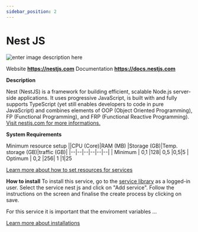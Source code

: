```yaml
---
sidebar_position: 2
---
```


# Nest JS

![enter image description here](https://api.mogenius.com/file/id/6001fd0a-c626-4e64-9c19-e167b86b3a30)

Website **https://nestjs.com**
Documentation **https://docs.nestjs.com**

**Description**

Nest (NestJS) is a framework for building efficient, scalable Node.js server-side applications. It uses progressive JavaScript, is built with and fully supports TypeScript (yet still enables developers to code in pure JavaScript) and combines elements of OOP (Object Oriented Programming), FP (Functional Programming), and FRP (Functional Reactive Programming). [Visit nestjs.com for more informations.](#)

**System Requirements**

Minimum resource setup
||CPU (Core)|RAM (MB)  |Storage (GB)|Temp. storage (GB)|traffic (GB)|
|--|--|--|--|--|--|
| Minimum | 0,1 |128| 0,5 |0,5|5
| Optimum | 0,2 |256| 1 |1|25

[Learn more about how to set resources for services](#)

**How to install**
To install this service, go to the [service library](#) as a logged-in user. Select the service nest js and click on "Add service". Follow the instructions on the screen and finalise the create process by clicking on save.

For this service it is important that the enviroment variables ...

[Learn more about installations](#)
